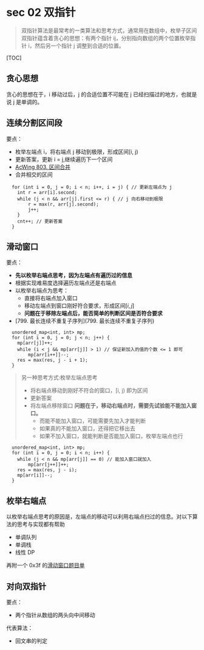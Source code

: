 # sec 02 双指针

> 双指针算法是最常考的一类算法和思考方式，通常用在数组中，枚举子区间
> 双指针蕴含着贪心的思想：有两个指针 ij，分别指向数组的两个位置枚举指针 i，然后另一个指针 j 调整到合适的位置。

[TOC]

## 贪心思想
贪心的思想在于，i 移动过后，j 的合适位置不可能在 j 已经扫描过的地方，也就是说 j 是单调的。


## 连续分割区间段
要点：
* 枚举左端点 i，将右端点 j 移动到极限，形成区间[i, j)
* 更新答案，更新 i = j,继续遍历下一个区间
* [AcWing 803. 区间合并](https://www.acwing.com/problem/content/805/)
* 合并相交的区间
```
  for (int i = 0, j = 0; i < n; i++, i = j) { // 更新左端点为 j
    int r = arr[i].second;
    while (j < n && arr[j].first <= r) { // j 向右移动到极限
        r = max(r, arr[j].second);
        j++;
    }
    cnt++; // 更新答案
  }
```

## 滑动窗口
要点：
* **先以枚举右端点思考，因为左端点有遍历过的信息**
* 根据实现难易度选择遍历左端点还是右端点
* 以枚举右端点为思考：
    * 直接将右端点加入窗口
    * 移动左端点到窗口刚好符合要求，形成区间$[i, j]$
    * **问题在于移除左端点后，能否简单的判断区间是否符合要求**
* [799. 最长连续不重复子序列](799. 最长连续不重复子序列)

```
  unordered_map<int, int> mp;
  for (int i = 0, j = 0; j < n; j++) {
    mp[arr[j]]++;
    while (i < j && mp[arr[j]] > 1) // 保证新加入的值的个数 <= 1 即可
        mp[arr[i++]]--;
    res = max(res, j - i + 1);
  }
```
> 另一种思考方式:枚举左端点思考
> * 将右端点移动到刚好不符合的窗口，[i, j) 即为区间
> * 更新答案
> * 将左端点移除窗口
> **问题在于，移动右端点时，需要先试验能不能加入窗口。**
>   * 而能不能加入窗口，可能需要先加入才能判断
>   * 如果真的不能加入窗口，还得把它移出去
>   * 如果不加入窗口，就能判断是否能加入窗口，枚举左端点也行
```
  unordered_map<int, int> mp;
  for (int i = 0, j = 0; i < n; i++) { 
    while (j < n && mp[arr[j]] == 0) // 能加入窗口就加入
        mp[arr[j++]]++;
    res = max(res, j - i);
    mp[arr[i]]--;
  }
```

## 枚举右端点
以枚举右端点思考的原因是，左端点的移动可以利用右端点扫过的信息。对以下算法的思考与实现都有帮助
* 单调队列
* 单调栈
* 线性 DP

再附一个 0x3f 的[滑动窗口题目单](https://leetcode.cn/circle/discuss/0viNMK/)

## 对向双指针
要点：
* 两个指针从数组的两头向中间移动

代表算法：
* 回文串的判定
